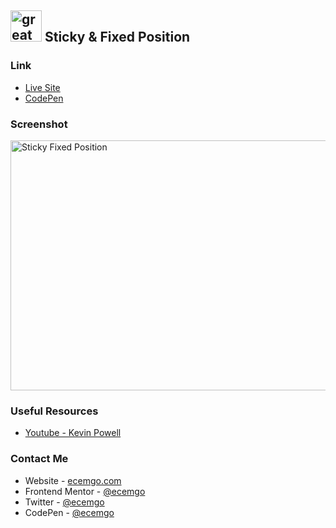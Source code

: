 ## <img src="https://user-images.githubusercontent.com/13468728/233831804-0f5c7ee5-d654-4c13-9c77-a5bd6dc4fe74.jpg" title="great tricks" alt="great tricks" width="50" height="50"/> Sticky & Fixed Position

### Link

- [Live Site](https://sticky-fixed-position.netlify.app/)
- [CodePen](https://codepen.io/ecemgo/pen/GRYZdaa)

### Screenshot

<div align="left">
<img src="https://user-images.githubusercontent.com/13468728/233833923-c8bcf02d-7f7b-442b-9804-33f6a526a771.png" title="Sticky Fixed Position" alt="Sticky Fixed Position" width="600" height="400"/>
</div>

### Useful Resources

- [Youtube - Kevin Powell](https://www.youtube.com/watch?v=86nTToBm2uQ&list=PLu1KCubHpvAqZZpjfkknNbeEszcWKqsfQ&index=23)

### Contact Me

- Website - [ecemgo.com](https://www.ecemgo.com/)
- Frontend Mentor - [@ecemgo](https://www.frontendmentor.io/profile/ecemgo)
- Twitter - [@ecemgo](https://twitter.com/ecemgo)
- CodePen - [@ecemgo](https://codepen.io/ecemgo)

